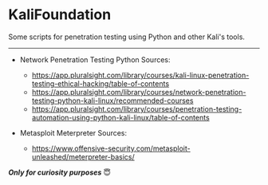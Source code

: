 # KaliFoundation
Some scripts for penetration testing using Python and other Kali's tools.
- - - - 


* Network Penetration Testing Python Sources: 

    * https://app.pluralsight.com/library/courses/kali-linux-penetration-testing-ethical-hacking/table-of-contents
    * https://app.pluralsight.com/library/courses/network-penetration-testing-python-kali-linux/recommended-courses
    * https://app.pluralsight.com/library/courses/penetration-testing-automation-using-python-kali-linux/table-of-contents

* Metasploit Meterpreter Sources: 

    * https://www.offensive-security.com/metasploit-unleashed/meterpreter-basics/


***Only for curiosity purposes*** :innocent:

